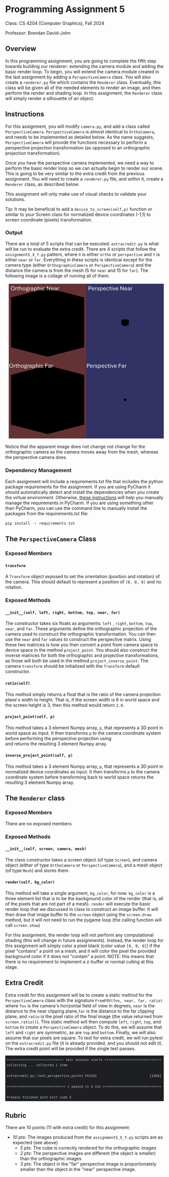 # Programming Assignment 5

Class: CS 4204 (Computer Graphics), Fall 2024

Professor: Brendan David-John

## Overview

In this programming assignment, you are going to complete the fifth step towards building our renderer: extending 
the camera module and adding the basic render loop. To begin, you will extend the camera module created in the last 
assignment by adding a `PerspectiveCamera` class. You will also create a `renderer.py` file which contains the 
`Renderer` class. Eventually, this class will be given all of the needed elements to render an image, and then 
perform the render and shading loop. In this assignment, the `Renderer` class will simply render a silhouette of an 
object.



## Instructions

For this assignment, you will modify `camera.py`, and add a class called `PerspectiveCamera`. `PerspectiveCamera` 
is almost identical to `OrthoCamera`, and needs to be implemented as detailed below. As the name suggests, 
`PerspectiveCamera` will provide the functions necessary to perform a perspective projection transformation (as 
opposed to an orthographic projection transformation).

Once you have the perspective camera implemented, we need a way to perform the basic render loop so we can actually 
begin to render our scene. This is going to be very similar to the extra credit from the previous assignment. You 
will need to create a `renderer.py` file, and within it, create a `Renderer` class, as described below.

This assignment will only make use of visual checks to validate your solutions.

Tip: It may be beneficial to add a `device_to_screen(self,p)` function or similar to your Screen class for normalized device coordinates (-1,1) to screen coordinate (pixels) transformation.

### Output

There are a total of 5 scripts that can be executed. `extracredit.py` is what will be run to evaluate the extra credit. There are 4 scripts that follow the `assignment5_X_Y.py` pattern, where `X` is either `ortho` or `perspective` and `Y` is either `near` or `far`. Everything in these scripts is identical except for the camera type (either `OrthographicCamera` or `PerspectiveCamera`) and the distance the camera is from the mesh (5 for `near` and 15 for `far`). The following image is a collage of running all of them:

![combined output](combined_output.png)

Notice that the apparent image does not change not change for the orthographic camera as the camera moves away from 
the mesh, whereas the perspective camera does.

### Dependency Management
Each assignment will include a requirements.txt file that includes the python package requirements for the assignment. If you are using PyCharm it should automatically detect and install the dependencies when you create the virtual environment. Otherwise, [these instructions](https://www.jetbrains.com/help/pycharm/managing-dependencies.html#configure-requirements) will help you manually manage the requirements in PyCharm. If you are using something other than PyCharm, you can use the command line to manually install the packages from the requirements.txt file:

```bash
pip install -r requirements.txt
```

## The `PerspectiveCamera` Class

### Exposed Members

#### `transform`
A `Transform` object exposed to set the orientation (position and rotation) of the camera. This should default to 
represent a position of `(0, 0, 0)` and no rotation.

### Exposed Methods

#### `__init__(self, left, right, bottom, top, near, far)`
The constructor takes six floats as arguments: `left` ,  `right`,  `bottom`,  `top`,  `near`, and `far`. These 
arguments define the orthographic projection of the camera used to construct the orthographic transformation. You 
can then use the `near` and `far` values to construct the perspective matrix. Using these two matrices is how you 
then convert a point from camera space to device space in the method `project_point`. You should also construct the 
inverse matrices for both the orthographic and projective transformations, as those will both be used in the method 
`project_inverse_point`. The camera `transform` should be initialized with the `Transform` default constructor.

#### `ratio(self)`
This method simply returns a float that is the ratio of the camera projection plane's width to height. That is, if the screen width is 6 in world space and the screen height is 3, then this method would return `2.0`.

#### `project_point(self, p)`
This method takes a 3 element Numpy array, `p`, that represents a 3D point in world space as input. It then 
transforms `p` to the camera coordinate system before performing the perspective projection using  
and returns the resulting 3 element Numpy array.

#### `inverse_project_point(self, p)`
This method takes a 3 element Numpy array, `p`, that represents a 3D point in normalized device coordinates as input. It then transforms `p` to the camera coordinate system before transforming back to world space returns the resulting 3 element Numpy array.

## The `Renderer` class

### Exposed Members
There are no exposed members

### Exposed Methods

#### `__init__(self, screen, camera, mesh)`
The class constructor takes a screen object (of type `Screen`), and camera object (either of type `OrthoCamera` or 
`PerspectiveCamera`), and a mesh object (of type `Mesh`) and stores them.

#### `render(self, bg_color)`
This method will take a single argument, `bg_color`, for now. `bg_color` is a three element list that is to be the 
background color of the render (that is, all of the pixels that are not part of a mesh). `render` will execute the 
basic render loop that we discussed in class to construct an image buffer. It will then draw that image buffer to 
the `screen` object using the `screen.draw` method, but it will not need to run the pygame loop (the calling function will 
call `screen.show`)

For this assignment, the render loop will not perform any computational shading (this will change in future 
assignments). Instead, the render loop for this assignment will simply color a pixel black (color value `[0, 0, 0]`) 
if the pixel "contains" a point on a mesh, and it will color the pixel the provided background color if it does not 
"contain" a point. NOTE: this means that there is no requirement to implement a z-buffer or normal culling at 
this stage.



## Extra Credit
Extra credit for this assignment will be to create a static method for the `PerspectiveCamera` class with the 
signature `FromFOV(fov, near, far, ratio)` where `fov` is the camera's horizontal field of view in degrees, `near` is 
the 
distance to the near clipping plane,`far` is the distance to the far clipping plane, and `ratio` is the pixel ratio 
of the final image (the value returned from `screen.ratio()`). 
This static method 
will 
then compute `left`, `right`, `top`, and `bottom` to create a `PerspectiveCamera` object. To do this, we will assume 
that `left` and `right` are symmetric, as are `top` and `bottom`. Finally, we will also assume that our pixels are 
square. To test for extra credit, we will run pytest on the `extracredit.py` file (it is already provided, and you 
should not edit it). The extra credit point will be provided if the single test passes.


![extra credit output](extracredit_output.png)



## Rubric
There are 10 points (11 with extra credit) for this assignment:
- *10 pts*: The images produced from the `assignment5_X_Y.py` scripts are as expected (see above)
  - *5 pts*: The cube is correctly rendered for the orthographic images
  - *2 pts*: The perspective images are different (the object is smaller) than the orthographic images
  - *3 pts*: The object in the "far" perspective image is proportionately smaller than the object in the "near" 
    perspective image.
